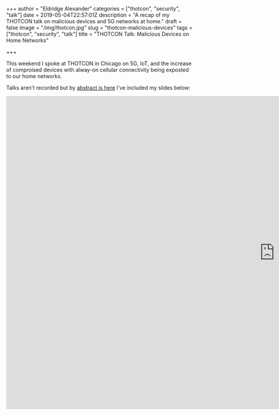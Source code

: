 +++
author = "Eldridge Alexander"
categories = ["thotcon", "security", "talk"]
date = 2019-05-04T22:57:01Z
description = "A recap of my THOTCON talk on malicious devices and 5G networks at home."
draft = false
image = "/img/thotcon.jpg"
slug = "thotcon-malicious-devices"
tags = ["thotcon", "security", "talk"]
title = "THOTCON Talk: Malicious Devices on Home Networks"

+++

This weekend I spoke at THOTCON in Chicago on 5G, IoT, and the increase of comproised devices with alway-on cellular connectivity being exposted to our home networks.

Talks aren't recorded but by [abstract is here](https://thotcon.org/speakers.html) I've included my slides below:

<iframe src="https://docs.google.com/presentation/d/e/2PACX-1vR5Wtm96jZs_LHFwStt7Ca3e7hHV-mFoRS6OPh83sYuFULZirrHzeImJfwjF17LFrH74wsWjp8P5x37/embed?start=false&loop=false&delayms=3000" frameborder="0" width="1440" height="839" allowfullscreen="true" mozallowfullscreen="true" webkitallowfullscreen="true"></iframe>